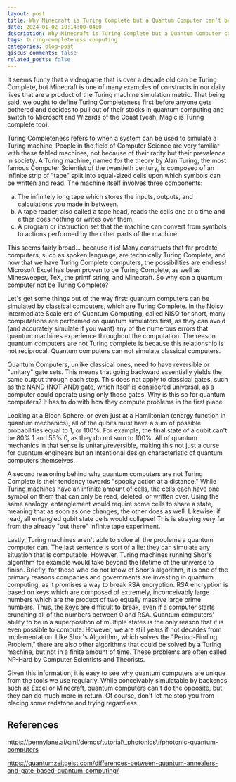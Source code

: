 ```yaml
---
layout: post
title: Why Minecraft is Turing Complete but a Quantum Computer can’t be
date: 2024-01-02 10:14:00-0400
description: Why Minecraft is Turing Complete but a Quantum Computer can’t be
tags: turing-completeness computing
categories: blog-post
giscus_comments: false
related_posts: false
---
```


It seems funny that a videogame that is over a decade old can be Turing Complete, but Minecraft is one of many examples of constructs in our daily lives that are a product of the Turing machine simulation metric. That being said, we ought to define Turing Completeness first before anyone gets bothered and decides to pull out of their stocks in quantum computing and switch to Microsoft and Wizards of the Coast (yeah, Magic is Turing complete too). 

Turing Completeness refers to when a system can be used to simulate a Turing machine. People in the field of Computer Science are very familiar with these fabled machines, not because of their rarity but their prevalence in society. A Turing machine, named for the theory by Alan Turing, the most famous Computer Scientist of the twentieth century, is composed of an infinite strip of "tape" split into equal-sized cells upon which symbols can be written and read. The machine itself involves three components: 

<ol type="a">
  <li>The infinitely long tape which stores the inputs, outputs, and calculations you made in between. </li>
  <li>A tape reader, also called a tape head, reads the cells one at a time and either does nothing or writes over them.</li>
  <li>A program or instruction set that the machine can convert from symbols to actions performed by the other parts of the machine.</li>
</ol>


This seems fairly broad... because it is! Many constructs that far predate computers, such as spoken language, are technically Turing Complete, and now that we have Turing Complete computers, the possibilities are endless! Microsoft Excel has been proven to be Turing Complete, as well as Minesweeper, TeX, the printf string, and Minecraft. So why can a quantum computer not be Turing Complete?

Let's get some things out of the way first: quantum computers can be simulated by classical computers, which are Turing Complete. In the Noisy Intermediate Scale era of Quantum Computing, called NISQ for short, many computations are performed on quantum simulators first, as they can avoid (and accurately simulate if you want) any of the numerous errors that quantum machines experience throughout the computation. The reason quantum computers are not Turing complete is because this relationship is not reciprocal. Quantum computers can not simulate classical computers. 

Quantum Computers, unlike classical ones, need to have reversible or "unitary" gate sets. This means that going backward essentially yields the same output through each step. This does not apply to classical gates, such as the NAND (NOT AND) gate, which itself is considered universal, as a computer could operate using only those gates. Why is this so for quantum computers? It has to do with how they compute problems in the first place. 

Looking at a Bloch Sphere, or even just at a Hamiltonian (energy function in quantum mechanics), all of the qubits must have a sum of possible probabilities equal to 1, or 100\%. For example, the final state of a qubit can't be 80\% 1 and 55\% 0, as they do not sum to 100\%. All of quantum mechanics in that sense is unitary/reversible, making this not just a curse for quantum engineers but an intentional design characteristic of quantum computers themselves. 

A second reasoning behind why quantum computers are not Turing Complete is their tendency towards "spooky action at a distance." While Turing machines have an infinite amount of cells, the cells each have one symbol on them that can only be read, deleted, or written over. Using the same analogy, entanglement would require some cells to share a state, meaning that as soon as one changes, the other does as well. Likewise, if read, all entangled qubit state cells would collapse! This is straying very far from the already "out there" infinite tape experiment.

Lastly, Turing machines aren't able to solve all the problems a quantum computer can. The last sentence is sort of a lie: they can simulate any situation that is computable. However, Turing machines running Shor's algorithm for example would take beyond the lifetime of the universe to finish. Briefly, for those who do not know of Shor's algorithm, it is one of the primary reasons companies and governments are investing in quantum computing, as it promises a way to break RSA encryption. RSA encryption is based on keys which are composed of extremely, inconceivably large numbers which are the product of two equally massive large prime numbers. Thus, the keys are difficult to break, even if a computer starts crunching all of the numbers between 0 and RSA. Quantum computers' ability to be in a superposition of multiple states is the only reason that it is even possible to compute. However, we are still years if not decades from implementation. Like Shor's Algorithm, which solves the "Period-Finding Problem," there are also other algorithms that could be solved by a Turing machine, but not in a finite amount of time. These problems are often called NP-Hard by Computer Scientists and Theorists. 

Given this information, it is easy to see why quantum computers are unique from the tools we use regularly. While conceivably simulatable by backends such as Excel or Minecraft, quantum computers can't do the opposite, but they can do much more in return. Of course, don't let me stop you from placing some redstone and trying regardless. 

## References

https://pennylane.ai/qml/demos/tutorial\_photonics\#photonic-quantum-computers

https://quantumzeitgeist.com/differences-between-quantum-annealers-and-gate-based-quantum-computing/
